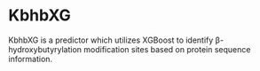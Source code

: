 # KbhbXG
KbhbXG is a predictor which utilizes XGBoost to identify β-hydroxybutyrylation modification sites based on protein sequence information.
